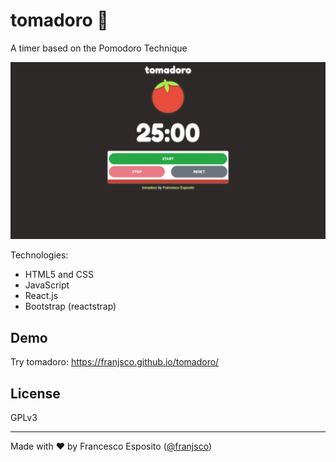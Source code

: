 # tomadoro 🍅
A timer based on the Pomodoro Technique

![tomadoro screenshot](screenshot.png) 

Technologies: 
* HTML5 and CSS
* JavaScript 
* React.js
* Bootstrap (reactstrap)

## Demo
Try tomadoro: https://franjsco.github.io/tomadoro/

## License
GPLv3

---
Made with ❤️ by Francesco Esposito ([@franjsco](https://github.com/franjsco))
